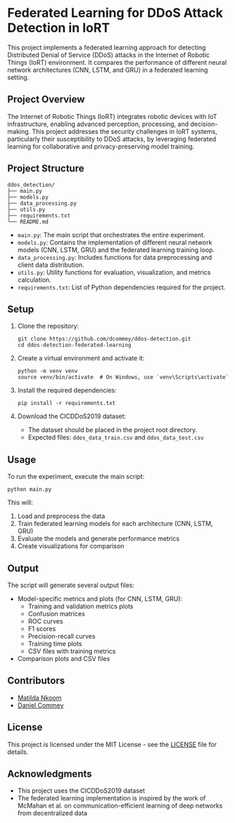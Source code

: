 # Federated Learning for DDoS Attack Detection in IoRT

This project implements a federated learning approach for detecting Distributed Denial of Service (DDoS) attacks in the Internet of Robotic Things (IoRT) environment. It compares the performance of different neural network architectures (CNN, LSTM, and GRU) in a federated learning setting.

## Project Overview

The Internet of Robotic Things (IoRT) integrates robotic devices with IoT infrastructure, enabling advanced perception, processing, and decision-making. This project addresses the security challenges in IoRT systems, particularly their susceptibility to DDoS attacks, by leveraging federated learning for collaborative and privacy-preserving model training.

## Project Structure

```
ddos_detection/
├── main.py
├── models.py
├── data_processing.py
├── utils.py
├── requirements.txt
└── README.md
```

- `main.py`: The main script that orchestrates the entire experiment.
- `models.py`: Contains the implementation of different neural network models (CNN, LSTM, GRU) and the federated learning training loop.
- `data_processing.py`: Includes functions for data preprocessing and client data distribution.
- `utils.py`: Utility functions for evaluation, visualization, and metrics calculation.
- `requirements.txt`: List of Python dependencies required for the project.

## Setup

1. Clone the repository:
   ```
   git clone https://github.com/dcommey/ddos-detection.git
   cd ddos-detection-federated-learning
   ```

2. Create a virtual environment and activate it:
   ```
   python -m venv venv
   source venv/bin/activate  # On Windows, use `venv\Scripts\activate`
   ```

3. Install the required dependencies:
   ```
   pip install -r requirements.txt
   ```

4. Download the CICDDoS2019 dataset:
   - The dataset should be placed in the project root directory.
   - Expected files: `ddos_data_train.csv` and `ddos_data_test.csv`

## Usage

To run the experiment, execute the main script:

```
python main.py
```

This will:
1. Load and preprocess the data
2. Train federated learning models for each architecture (CNN, LSTM, GRU)
3. Evaluate the models and generate performance metrics
4. Create visualizations for comparison

## Output

The script will generate several output files:

- Model-specific metrics and plots (for CNN, LSTM, GRU):
  - Training and validation metrics plots
  - Confusion matrices
  - ROC curves
  - F1 scores
  - Precision-recall curves
  - Training time plots
  - CSV files with training metrics
- Comparison plots and CSV files

## Contributors

- [Matilda Nkoom](https://github.com/Tilie20)
- [Daniel Commey](https://github.com/dcommey)

## License

This project is licensed under the MIT License - see the [LICENSE](LICENSE) file for details.

## Acknowledgments

- This project uses the CICDDoS2019 dataset
- The federated learning implementation is inspired by the work of McMahan et al. on communication-efficient learning of deep networks from decentralized data